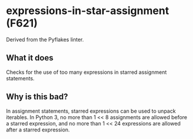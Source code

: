 # expressions-in-star-assignment (F621)
Derived from the Pyflakes linter.
## What it does
Checks for the use of too many expressions in starred assignment statements.
## Why is this bad?
In assignment statements, starred expressions can be used to unpack iterables.
In Python 3, no more than 1 \<< 8 assignments are allowed before a starred
expression, and no more than 1 \<< 24 expressions are allowed after a starred
expression.
```